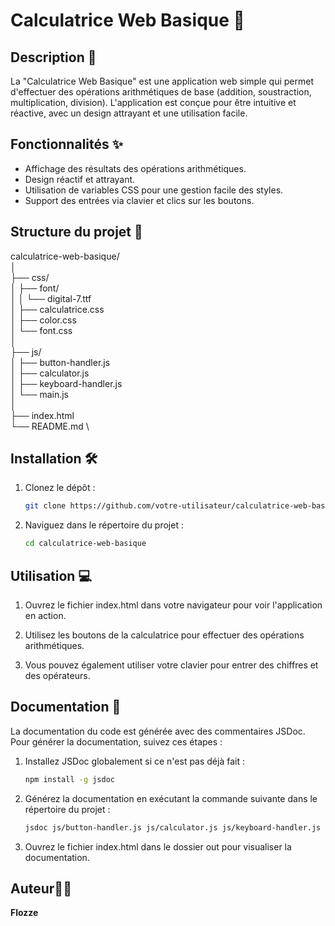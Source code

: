 # Calculatrice Web Basique 🧮

## Description 📝

La "Calculatrice Web Basique" est une application web simple qui permet d'effectuer des opérations arithmétiques de base (addition, soustraction, multiplication, division). L'application est conçue pour être intuitive et réactive, avec un design attrayant et une utilisation facile.

## Fonctionnalités ✨

- Affichage des résultats des opérations arithmétiques.
- Design réactif et attrayant.
- Utilisation de variables CSS pour une gestion facile des styles.
- Support des entrées via clavier et clics sur les boutons.

## Structure du projet 📂

calculatrice-web-basique/ \
│ \
├── css/ \
│ ├── font/ \
│ │ └── digital-7.ttf \
│ ├── calculatrice.css \
│ ├── color.css \
│ └── font.css \
│ \
├── js/ \
│ ├── button-handler.js \
│ ├── calculator.js \
│ ├── keyboard-handler.js \
│ └── main.js \
│ \
├── index.html \
└── README.md \

## Installation 🛠️

1. Clonez le dépôt :

   ```bash
   git clone https://github.com/votre-utilisateur/calculatrice-web-basique.git

   ```

2. Naviguez dans le répertoire du projet :
   ```bash
   cd calculatrice-web-basique
   ```

## Utilisation 💻

1. Ouvrez le fichier index.html dans votre navigateur pour voir l'application en action.

2. Utilisez les boutons de la calculatrice pour effectuer des opérations arithmétiques.

3. Vous pouvez également utiliser votre clavier pour entrer des chiffres et des opérateurs.

## Documentation 📖

La documentation du code est générée avec des commentaires JSDoc. Pour générer la documentation, suivez ces étapes :

1. Installez JSDoc globalement si ce n'est pas déjà fait :

   ```bash
   npm install -g jsdoc

   ```

2. Générez la documentation en exécutant la commande suivante dans le répertoire du projet :

   ```bash
   jsdoc js/button-handler.js js/calculator.js js/keyboard-handler.js js/main.js

   ```

3. Ouvrez le fichier index.html dans le dossier out pour visualiser la documentation.

## Auteur👨‍💻

**Flozze**

